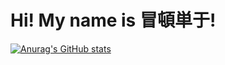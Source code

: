 # Hi! My name is 冒頓単于!<br>

[![Anurag's GitHub stats](https://github-readme-stats.vercel.app/api?username=bokutotu)](https://github.com/anuraghazra/github-readme-stats)

